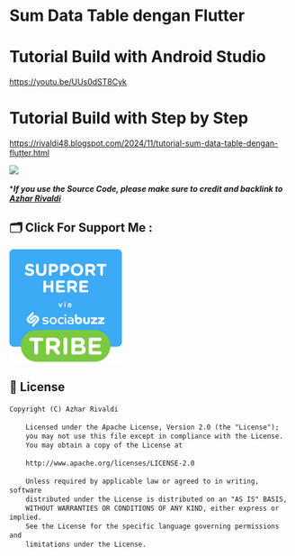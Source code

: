 # Sum Data Table dengan Flutter

# Tutorial Build with Android Studio
https://youtu.be/UUs0dST8Cyk

# Tutorial Build with Step by Step
https://rivaldi48.blogspot.com/2024/11/tutorial-sum-data-table-dengan-flutter.html

<img src="https://blogger.googleusercontent.com/img/b/R29vZ2xl/AVvXsEhg1-SmUZMq0ueFXqsFYesiwggXTn6wcKi1nfDcUMlZ_L4ADSeQOCP9I229yeu_tXxgh3wM7Ly9pbbu98mL1oOUUnDGpitCOuMjBDT_f9QjmVt5q0mg8JcXjWsuHtu1fFONkWNxv-W0ZrkzHe1328COZHCgTN4sEIeSGpkT-gVNPPTYf3yt9HDFBY9Yn8t5/s1280/Tutorial%20Sum%20Data%20Table%20dengan%20Flutter.png" data-canonical-src="https://rivaldi48.blogspot.com/2024/11/tutorial-sum-data-table-dengan-flutter.html" style="max-width:100%;">

****If you use the Source Code, please make sure to credit and backlink to [Azhar Rivaldi](https://rivaldi48.blogspot.com/)***

## 🗂 Click For Support Me :
<a href="https://sociabuzz.com/azharrvldi_/donate"> 
<img src="https://github.com/AzharRivaldi/AzharRivaldi/blob/master/Support%20Here.png" width="200" height="200"></a>

## 📄 License

```
Copyright (C) Azhar Rivaldi

    Licensed under the Apache License, Version 2.0 (the "License");
    you may not use this file except in compliance with the License.
    You may obtain a copy of the License at

    http://www.apache.org/licenses/LICENSE-2.0

    Unless required by applicable law or agreed to in writing, software
    distributed under the License is distributed on an "AS IS" BASIS,
    WITHOUT WARRANTIES OR CONDITIONS OF ANY KIND, either express or implied.
    See the License for the specific language governing permissions and
    limitations under the License.

```

